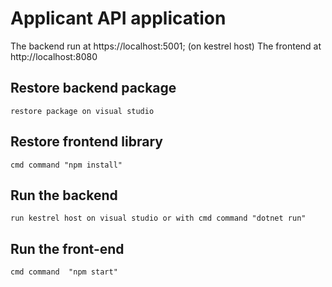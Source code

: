 # Applicant API application

The backend run at https://localhost:5001; (on kestrel host)
The frontend at http://localhost:8080


## Restore backend package

    restore package on visual studio

## Restore frontend library
	
	cmd command "npm install"

## Run the backend

    run kestrel host on visual studio or with cmd command "dotnet run"

## Run the front-end

    cmd command  "npm start"
	




